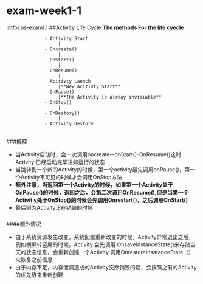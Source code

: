 # exam-week1-1
Intfocus-exam1.1
##Activity Life Cycle
**The methods For the life cyecle**

                  - Activity Start
                       |
                  - Oncreate()
                       |
                  - OnStart()
                       |
                  - OnResume()
                       |
                  - Acitivty Launch
                       |**New Acitivty Start**
                  - OnPause()
                       |**The Activity is alreay invisiable**
                  - OnStop()
                       |
                  - OnDestory()
                       |
                  - Activity Destory
                  
##
###解释
  - 当Activity启动时，会一次调用oncreate--onStart()-OnResume()这时Activity 已经启动完毕进如运行的状态
  - 当跳转到一个新的Activity的时候，第一个activity最先调用onPause()，第一个Activity不可见的时候才会调用OnStop方法
  - **额外注意，当返回第一个Activity的时候，如果第一个Activity处于OnPause()的时候，返回之后，会第二次调用OnResume(),但是当第一个Activit   y处于OnStop()的时候会先调用Onrestart()，之后调用OnStart()**
  - 最后则为Activity正在销毁的时候
###


####额外情况
  - 由于系统资源发生改变，系统配置重新改变的时候，Activity异常退出之后，例如横屏转竖屏的时候，Activity 会先调用 OnsaveInstanceState()来存储当天的状态信息，会重新创建一个Activity 调用OnrestoreInsatanceState（）来恢复之前信息
  - 由于内存不足，内存泄漏造成的Activity突然销毁的话，会按照之前的Activity的优先级来重新创建
####
